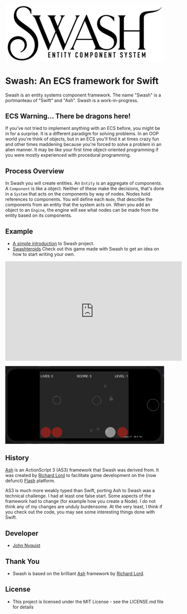 <img src="./images/swash.png" width="600" />


# Swash: An ECS framework for Swift

Swash is an entity systems component framework. The name "Swash" is a portmanteau of "Swift" and "Ash". Swash is a work-in-progress.


## ECS Warning... There be dragons here!
If you've not tried to implement anything with an ECS before, you might be in for a surprise. It is a different paradigm for solving problems. In an OOP world you're think of objects, but in an ECS you'll find it at times crazy fun and other times maddening because you're forced to solve a problem in an alien manner. It may be like your first time object-oriented programming if you were mostly experienced with procedural programming. 


## Process Overview
In Swash you will create entities. An `Entity` is an aggregate of components. A `Component` is like a object. Neither of these make the decisions, that's done in a `System` that acts on the components by way of nodes. Nodes hold references to components. You will define each `Node`, that describe the components from an entity that the system acts on. When you add an object to an `Engine`, the engine will see what nodes can be made from the entity based on its components.  


## Example
- [A simple introduction](https://github.com/johnrnyquist/SimpleSwashIntro) to Swash project.
- [Swashteroids](https://github.com/johnrnyquist/Swashteroids) Check out this game made with Swash to get an idea on how to start writing your own. 

<iframe width="560" height="315" src="https://www.youtube.com/embed/WM2IAM2pBCY" frameborder="0" allow="accelerometer; autoplay; clipboard-write; encrypted-media; gyroscope; picture-in-picture" allowfullscreen></iframe>

![Swashteroids](images/swashteroids.png)


## History
[Ash](https://github.com/richardlord/Ash) is an ActionScript 3 (AS3) framework that Swash was derived from. It was created by [Richard Lord](https://richardlord.net) to facilitate game development on the (now defunct) [Flash](https://www.adobe.com/products/flashplayer/end-of-life.html) platform.

AS3 is much more weakly typed than Swift, porting Ash to Swash was a technical challenge. I had at least one false start. Some aspects of the framework had to change (for example how you create a Node). I do not think any of my changes are unduly burdensome. At the very least, I think if you check out the code, you may see some interesting things done with Swift.


## Developer
- [John Nyquist](https://linkedin.com/in/nyquist)


## Thank You
- Swash is based on the brilliant [Ash](https://github.com/richardlord/Ash) framework by [Richard Lord](https://richardlord.net). 


## License
- This project is licensed under the MIT License - see the LICENSE.md file for details
